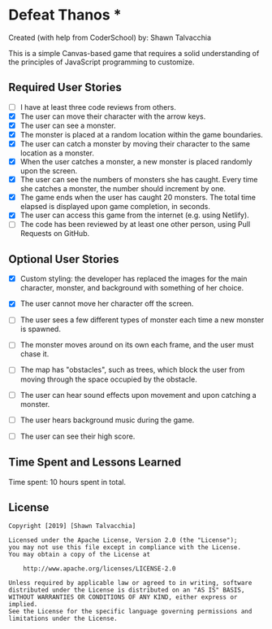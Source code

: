 # Defeat Thanos *

Created (with help from CoderSchool) by: Shawn Talvacchia
  
This is a simple Canvas-based game that requires a solid understanding of the principles of JavaScript programming to customize. 


## Required User Stories
- [ ] I have at least three code reviews from others.
- [x] The user can move their character with the arrow keys. 
- [x] The user can see a monster.
- [X] The monster is placed at a random location within the game boundaries.
- [x] The user can catch a monster by moving their character to the same location as a monster.
- [X] When the user catches a monster, a new monster is placed randomly upon the screen.
- [X] The user can see the numbers of monsters she has caught. Every time she catches a monster, the number should increment by one. 
- [X] The game ends when the user has caught 20 monsters. The total time elapsed is displayed upon game completion, in seconds.
- [X] The user can access this game from the internet (e.g. using Netlify).
- [ ] The code has been reviewed by at least one other person, using Pull Requests on GitHub.

## Optional User Stories

- [X] Custom styling: the developer has replaced the images for the main character, monster, and background with something of her choice.  
- [X] The user cannot move her character off the screen. 
- [ ] The user sees a few different types of monster each time a new monster is spawned. 
- [ ] The monster moves around on its own each frame, and the user must chase it. 
- [ ] The map has "obstacles", such as trees, which block the user from moving through the space occupied by the obstacle. 
- [ ] The user can hear sound effects upon movement and upon catching a monster. 
- [ ] The user hears background music during the game. 
- [ ] The user can see their high score. 


## Time Spent and Lessons Learned

Time spent: 10 hours spent in total.


## License

    Copyright [2019] [Shawn Talvacchia]

    Licensed under the Apache License, Version 2.0 (the "License");
    you may not use this file except in compliance with the License.
    You may obtain a copy of the License at

        http://www.apache.org/licenses/LICENSE-2.0

    Unless required by applicable law or agreed to in writing, software
    distributed under the License is distributed on an "AS IS" BASIS,
    WITHOUT WARRANTIES OR CONDITIONS OF ANY KIND, either express or implied.
    See the License for the specific language governing permissions and
    limitations under the License.